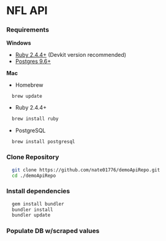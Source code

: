 # NFL API

### Requirements
**Windows**
+ [Ruby 2.4.4+](https://rubyinstaller.org/) (Devkit version recommended)
+ [Postgres 9.6+](https://www.postgresql.org/download/windows/)

**Mac**
+ Homebrew
```
  brew update
```
+ Ruby 2.4.4+
```sh
  brew install ruby
```
+ PostgreSQL
```
  brew install postgresql
```

### Clone Repository
```sh
  git clone https://github.com/nate01776/demoApiRepo.git
  cd ./demoApiRepo
```

### Install dependencies
```sh
  gem install bundler
  bundler install
  bundler update
```

### Populate DB w/scraped values
```sh
  
```
